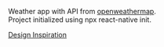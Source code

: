Weather app with API from [openweathermap](https://openweathermap.org/).  
Project initialized using npx react-native init.

[Design Inspiration](https://www.behance.net/gallery/138332467/Weather-App?tracking_source=search_projects%7Cweather+app)
